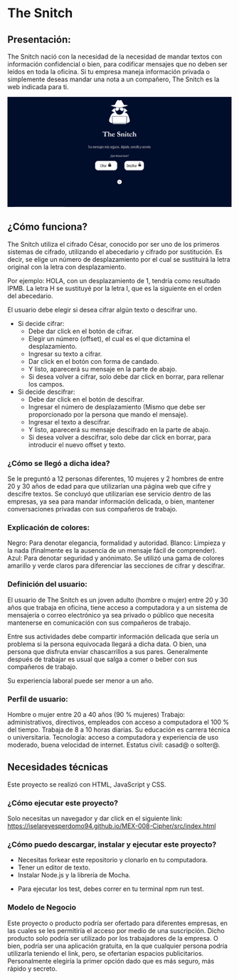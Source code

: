 # The Snitch

## Presentación:
The Snitch nació con la necesidad de la necesidad de mandar textos con información
confidencial o bien, para codificar mensajes que no deben ser leídos en toda la oficina.
Si tu empresa maneja información privada o simplemente deseas mandar una nota a
un compañero, The Snitch es la web indicada para ti.

![](https://github.com/IselaReyesPerdomo94/MEX-008-Cipher/blob/master/img/TheSnitch.gif)

## ¿Cómo funciona?
The Snitch utiliza el cifrado César, conocido por ser uno de los primeros sistemas de cifrado, utilizando el abecedario y
cifrado por sustitución. Es decir, se elige un número de desplazamiento por el cual se sustituirá la letra original con la
letra con desplazamiento.

Por ejemplo: HOLA, con un desplazamiento de 1, tendría como resultado IPMB. La letra H se sustituyé por la letra I, que es la siguiente en el orden del abecedario.

El usuario debe elegir si desea cifrar algún texto o descifrar uno.
* Si decide cifrar:
    - Debe dar click en el botón de cifrar.
    - Elegir un número (offset), el cual es el que dictamina el desplazamiento.
    - Ingresar su texto a cifrar.
    - Dar click en el botón con forma de candado.
    - Y listo, aparecerá su mensaje en la parte de abajo.
    - Si desea volver a cifrar, solo debe dar click en borrar, para rellenar los campos.
* Si decide descifrar:
    - Debe dar click en el botón de descifrar.
    - Ingresar el número de desplazamiento (Mismo que debe ser proporcionado por la persona que mando el mensaje).
    - Ingresar el texto a descifrar.
    - Y listo, aparecerá su mensaje descifrado en la parte de abajo.
    - Si desea volver a descifrar, solo debe dar click en borrar, para introducir el nuevo offset y texto.

### ¿Cómo se llegó a dicha idea?
Se le preguntó a 12 personas diferentes, 10 mujeres y 2 hombres de entre 20 y 30
años de edad para que utilizarían una página web que cifre y descifre textos.
Se concluyó que utilizarían ese servicio dentro de las empresas, ya sea para mandar
información delicada, o bien, mantener conversaciones privadas con sus compañeros de trabajo.

### Explicación de colores:
Negro: Para denotar elegancia, formalidad y autoridad.
Blanco: Limpieza y la nada (finalmente es la ausencia de un mensaje fácil de comprender).
Azul: Para denotar seguridad y anónimato.
Se utilizó una gama de colores amarillo y verde claros para diferenciar las secciones de cifrar y descifrar.

### Definición del usuario:
El usuario de The Snitch es un joven adulto (hombre o mujer) entre 20 y 30 años que trabaja en oficina, tiene acceso a computadora y a un sistema de mensajería o correo electrónico ya sea privado o público que necesita mantenerse en comunicación con sus compañeros de trabajo.

Entre sus actividades debe compartir información delicada que sería un problema si la persona equivocada llegará a dicha data. O bien, una persona que disfruta enviar chascarrillos a sus pares. Generalmente después de trabajar es usual que salga a comer o beber con sus compañeros de trabajo.

Su experiencia laboral puede ser menor a un año.

### Perfil de usuario:
Hombre o mujer entre 20 a 40 años (90 % mujeres)
Trabajo: administrativos, directivos, empleados con acceso a computadora el 100 % del tiempo.
Trabaja de 8 a 10 horas diarias.
Su educación es carrera técnica o universitaria.
Tecnología: acceso a computadora y experiencia de uso moderado, buena velocidad de internet.
Estatus civil: casad@ o solter@.

## Necesidades técnicas

Este proyecto se realizó con HTML, JavaScript y CSS.

### ¿Cómo ejecutar este proyecto?
Solo necesitas un navegador y dar click en el siguiente link:
https://iselareyesperdomo94.github.io/MEX-008-Cipher/src/index.html

### ¿Cómo puedo descargar, instalar y ejecutar este proyecto?
- Necesitas forkear este repositorio y clonarlo en tu computadora.
- Tener un editor de texto.
- Instalar Node.js y la librería de Mocha.
* Para ejecutar los test, debes correr en tu terminal npm run test.

### Modelo de Negocio

Este proyecto o producto podría ser ofertado para diferentes empresas, en las cuales se les permitiría el acceso por medio de una suscripción. Dicho producto solo podría ser utilizado por los trabajadores de la empresa. O bien, podría ser una aplicación gratuita, 
en la que cualquier persona podría utilizarla teniendo el link, pero, se ofertarían espacios publicitarios. Personalmente elegiría la primer opción dado que es más seguro, más rápido y secreto. 
